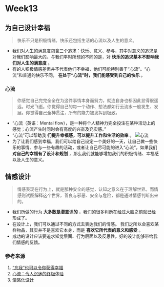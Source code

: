 # Week13
## 为自己设计幸福

> 快乐不只是积极情绪，快乐还包括生活的心流以及人生的意义。

* 我们对人生的满意度包含三个追求：快乐、意义、参与，其中对意义的追求是对我们影响最大的。与我们平时所想的不同的是，对 **快乐的追求基本不影响我们对人生的满意度** 。
* 有的人积极情感差但并不代表他们不幸福，他们可能特别善于“心流”。“心流”和普通的快乐不同， **在处于“心流”时，我们能感受到自己的快乐** 。

### 心流

> 你感觉自己完完全全在为这件事情本身而努力，就连自身也都因此显得很遥远。时光飞逝。你觉得自己的每一个动作、想法都如行云流水一般发生、发展。你觉得自己全神贯注，所有的能力被发挥到极致。

* “心流（英语：Mental flow），是一种将个人精神力完全投注在某种活动上的感觉；心流产生时同时会有高度的兴奋及充实感。”
* “心流”可以帮助我 **们提升幸福感，可以提升工作和生活的效率** 。
![心流](https://images.gitee.com/uploads/images/2019/0524/143616_55768bc0_2230768.jpeg "u=3172392057,1483582175&fm=173&app=25&f=JPEG.jpg")
* 为了让我们感到幸福，我们可以给自己设定一个美好的一天，让自己做一些快乐的事情、参与一些有趣的活动，或者让自己尽可能的进入“心流”。如果我们 **对自己的幸福有了设计和规划** ，那么我们就能够增加我们的积极情绪、幸福感以及人生的意义。

## 情感设计

> 情感表现在行为上，就是那种安全的感觉，认知之意义在于理解世界。而情感则试图解释这个世界，善良与邪恶、安全与危险，都是通过情感判断出来的。

* 我们所做的行为 **大多数是潜意识的** ，我们的很多判断在经过大脑之前就已经形成了。 
* 在设计上，我们可以通过不同的方式去表达我们的情感。 我们之所以会喜欢某样物品，其实并不是喜欢它本身，而是 **喜欢它所代表的意义和感受** 。
* 成功的设计应该要追求知觉层面、行为层面以及反思性。好的设计能够带给我们情感的反馈。

### 参考来源
1. [“忘我”也可以令你获得幸福](https://baike.baidu.com/tashuo/browse/content?id=7e0fcb27ad2ceff4478d8ded&fr=qingtian&lemmaId=9824097)
2. [心流：令人沉迷的终极体验](https://www.baidu.com/link?url=yt_xY6JVwpEHmKOgLTFOJY8KCmY2gBJUZjib0yIRZEoV-eKs9M17QZCJoZRuiCZVGbIJL4t5dDeNS5tbpbZd5DEChQcn7hd-AVyHnHNi3p3&wd=&eqid=e629809800009b00000000065ce78b5c)
3. [情感化设计](https://www.jianshu.com/p/ef14611b2641)
